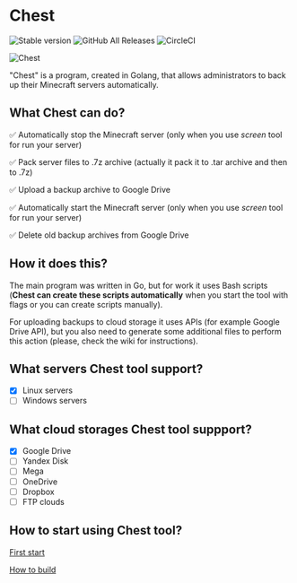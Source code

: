 # Chest

![Stable version](https://img.shields.io/badge/Stable-v0.0.1-green)
![GitHub All Releases](https://img.shields.io/github/downloads/artemkakun/chest/total?color=green&label=Downloads)
![CircleCI](https://img.shields.io/circleci/build/github/ArtemkaKun/Chest)

![Chest](https://i.imgur.com/HFnDwx9.png)

"Chest" is a program, created in Golang, that allows administrators to back up their Minecraft servers automatically.

## What Chest can do?
✅ Automatically stop the Minecraft server (only when you use *screen* tool for run your server)

✅ Pack server files to .7z archive (actually it pack it to .tar archive and then to .7z)

✅ Upload a backup archive to Google Drive

✅ Automatically start the Minecraft server (only when you use *screen* tool for run your server)

✅ Delete old backup archives from Google Drive

## How it does this?
The main program was written in Go, but for work it uses Bash scripts (**Chest can create these scripts automatically** when you start the tool with flags or you can create scripts manually). 

For uploading backups to cloud storage it uses APIs (for example Google Drive API), but you also need to generate some additional files to perform this action (please, check the wiki for instructions).

## What servers Chest tool support?
- [x] Linux servers
- [ ] Windows servers

## What cloud storages Chest tool suppport?
- [x] Google Drive
- [ ] Yandex Disk
- [ ] Mega
- [ ] OneDrive
- [ ] Dropbox
- [ ] FTP clouds

## How to start using Chest tool?
[First start](https://github.com/ArtemkaKun/Chest/wiki/First-start)

[How to build](https://github.com/ArtemkaKun/Chest/wiki/How-to-build)
